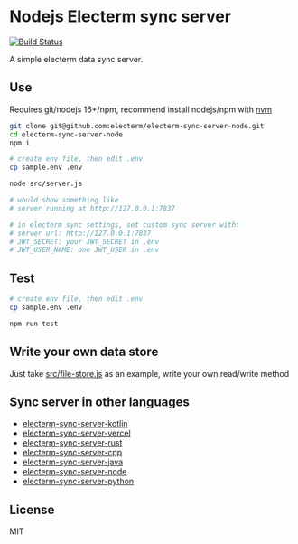 # Nodejs Electerm sync server

[![Build Status](https://github.com/electerm/electerm-sync-server-node/actions/workflows/linux.yml/badge.svg)](https://github.com/electerm/electerm-sync-server-node/actions)

A simple electerm data sync server.

## Use

Requires git/nodejs 16+/npm, recommend install nodejs/npm with [nvm](https://github.com/nvm-sh/nvm)

```bash
git clone git@github.com:electerm/electerm-sync-server-node.git
cd electerm-sync-server-node
npm i

# create env file, then edit .env
cp sample.env .env

node src/server.js

# would show something like
# server running at http://127.0.0.1:7837

# in electerm sync settings, set custom sync server with:
# server url: http://127.0.0.1:7837
# JWT_SECRET: your JWT_SECRET in .env
# JWT_USER_NAME: one JWT_USER in .env
```

## Test

```bash
# create env file, then edit .env
cp sample.env .env

npm run test
```

## Write your own data store

Just take [src/file-store.js](src/file-store.js) as an example, write your own read/write method

## Sync server in other languages

- [electerm-sync-server-kotlin](https://github.com/electerm/electerm-sync-server-kotlin)
- [electerm-sync-server-vercel](https://github.com/electerm/electerm-sync-server-vercel)
- [electerm-sync-server-rust](https://github.com/electerm/electerm-sync-server-rust)
- [electerm-sync-server-cpp](https://github.com/electerm/electerm-sync-server-cpp)
- [electerm-sync-server-java](https://github.com/electerm/electerm-sync-server-java)
- [electerm-sync-server-node](https://github.com/electerm/electerm-sync-server-node)
- [electerm-sync-server-python](https://github.com/electerm/electerm-sync-server-python)

## License

MIT
